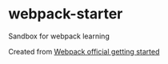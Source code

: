 # webpack-starter
Sandbox for webpack learning

Created from [Webpack official getting started](https://webpack.js.org/get-started/)
